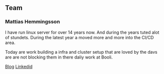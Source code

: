 ## Team


### Mattias Hemmingsson
I have run linux server for over 14 years now. And during the years tuted alot of stundets. During the latest year a moved more and more into the CI/CD area.

Today are work building a infra and cluster setup that are loved by the davs are are not blocking them in there daliy work at Booli.


[Blog](https://lifeandshell.com)
[Linkedid](www.linkedin.com/in/matte-hemmingsson
)
